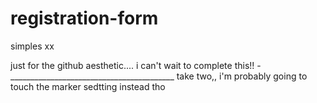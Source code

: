 # registration-form
simples xx

just for the github aesthetic.... i can't wait to complete this!!
-_________________________________________
take two,, i'm probably going to touch the marker sedtting instead tho
